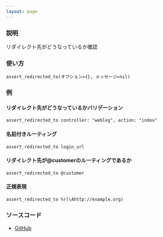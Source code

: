 ```yaml
---
layout: page
---
```


### 説明

リダイレクト先がどうなっているか確認

### 使い方

    assert_redirected_to(オプション={}, メッセージ=nil)

### 例

#### リダイレクト先がどうなっているかバリデーション

    assert_redirected_to controller: "weblog", action: "index"

#### 名前付きルーティング

    assert_redirected_to login_url

#### リダイレクト先が@customerのルーティングであるか

    assert_redirected_to @customer

#### 正規表現

    assert_redirected_to %r(\Ahttp://example.org)

### ソースコード

-   [GitHub](https://github.com/rails/rails/blob/984c3ef2775781d47efa9f541ce570daa2434a80/actionpack/lib/action_dispatch/testing/assertions/response.rb#L53)
